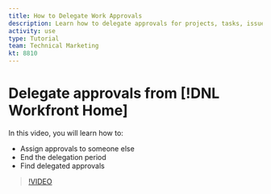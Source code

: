 ```yaml
---
title: How to Delegate Work Approvals
description: Learn how to delegate approvals for projects, tasks, issues, and timecards to another [!DNL Adobe Workfront] user.
activity: use
type: Tutorial
team: Technical Marketing
kt: 8810
---
```

# Delegate approvals from [!DNL Workfront Home]

In this video, you will learn how to:

* Assign approvals to someone else
* End the delegation period
* Find delegated approvals 

>[!VIDEO](https://video.tv.adobe.com/v/336094/?quality=12)

<!---
learn more URLS
Delegate approval request
--->
